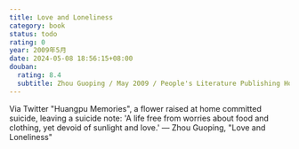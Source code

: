```yaml
---
title: Love and Loneliness
category: book
status: todo
rating: 0
year: 2009年5月
date: 2024-05-08 18:56:15+08:00
douban:
  rating: 8.4
  subtitle: Zhou Guoping / May 2009 / People's Literature Publishing House
---
```


Via Twitter "Huangpu Memories", a flower raised at home committed suicide, leaving a suicide note: 'A life free from worries about food and clothing, yet devoid of sunlight and love.' — Zhou Guoping, "Love and Loneliness"
